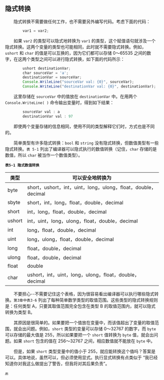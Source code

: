 ## 隐式转换

&emsp;&emsp;隐式转换不需要做任何工作，也不需要另外编写代码。考虑下面的代码：

```javascript
        var1 = var2;
```

&emsp;&emsp;如果 `var2` 的类型可以隐式地转换为 `var1` 的类型，这个赋值语句就涉及一个隐式转换。这两个变量的类型也可能相同，此时就不需要隐式转换。例如，`ushort` 和 `char` 的值是可以互换的，因为它们都可以存储 0～65535 之间的数字，在这两个类型之间可以进行隐式转换，如下面的代码所示：

```javascript
        ushort destinationVar;
        char sourceVar = 'a';
        destinationVar = sourceVar;
        Console.WrileLine("sourceVar val: {0}", sourceVar);
        Console.WriteLine("destinationVar val: {0}", destinationVar);
```

&emsp;&emsp;这里存储在 `sourceVar` 中的值放在 `destinationVar` 中。在用两个 `Console.WriteLine( )` 命令输出变量时，得到如下结果：

```javascript
        sourceVar val : a
        destinationVar val : 97
```

&emsp;&emsp;即使两个变量存储的信息相同，使用不同的类型解释它们时，方式也是不同的。

&emsp;&emsp;简单类型有许多隐式转换：`bool` 和 `string` 没有隐式转换，但数值类型有一些隐式转换。`表 5-1` 列出了编译器可以隐式执行的数值转换（记住，`char` 存储的是数值，所以 `char` 被当作一个数值类型）。

**`表5-1 隐式数值转换`**

| 类型 | 可以安全地转换为 |
|-|-|
| byte | short，ushort，int，uint，long，ulong，float，double，decimal |
| sbyte | short，int，long，float，double，decimal |
| short | int，long，float，double，decimal |
| ushort | int，uint，long，ulong，float，double，decimal |
| int | long，float，double，decimal |
| uint | long，ulong，float，double，decimal |
| long | float，double，decimal |
| ulong | float，double，decimal |
| float | double |
| char | ushort，int，uint，long，ulong，float，double，decimal |


&emsp;&emsp;不要担心--不需要记住这个表格，因为很容易看出编译器可以执行哪些隐式转换。`第3章中表3-6` 列出了每种简单数学类型的取值范围。这些类型的隐式转换规则是：任何类型 A，只要其取值范围完全包含在类型 B 的取值范围内，就可以隐式转换为类型 B。

&emsp;&emsp;其原因是很简单的。如果要把一个值放在变量中，而该值超出了变量的取值范围，就会出问题。例如，`short` 类型的变量可以存储 0～32767 的数字，而 `byte` 可以存储的最大值是 255，所以如果要把一个 `short` 值转换为 `byte` 值，就会出问题。如果 `short` 包含的值在 256～32767 之间，相应数值就不能放在 `byte` 中。

&emsp;&emsp;但是，如果 `short` 类型变量中的值小于 255，就应能转换这个值吗？答案是可以。具体地说，虽然可以，但必须使用显式。执行显式转换有点类似于 “我已经知道你对我这么做提出了警告，但我将对其后果负责”。






🔚